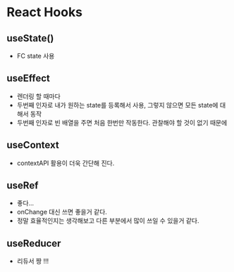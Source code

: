
# React Hooks

## useState()
- FC state 사용

## useEffect
- 렌더링 할 때마다
- 두번째 인자로 내가 원하는 state를 등록해서 사용, 그렇지 않으면 모든 state에 대해서 동작
- 두번째 인자로 빈 배열을 주면 처음 한번만 작동한다. 관찰해야 할 것이 없기 때문에

## useContext
- contextAPI 활용이 더욱 간단해 진다.

## useRef
- 좋다...
- onChange 대신 쓰면 좋을거 같다.
- 정말 효율적인지는 생각해보고 다른 부분에서 많이 쓰일 수 있을거 같다.

## useReducer
- 리듀서 짱 !!!